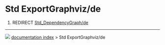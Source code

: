 # Std ExportGraphviz/de
1.  REDIRECT [Std\_DependencyGraph/de](Std_DependencyGraph/de.md)



---
![](images/Right_arrow.png) [documentation index](../README.md) > Std ExportGraphviz/de
